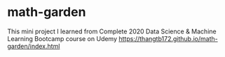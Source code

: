 # math-garden
This mini project I learned from Complete 2020 Data Science & Machine Learning Bootcamp course on Udemy
https://thangtb172.github.io/math-garden/index.html

